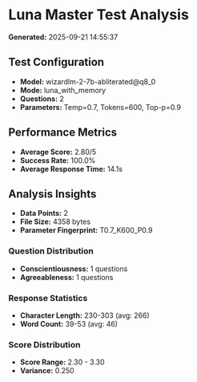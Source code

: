 # Luna Master Test Analysis

**Generated:** 2025-09-21 14:55:37

## Test Configuration
- **Model:** wizardlm-2-7b-abliterated@q8_0
- **Mode:** luna_with_memory
- **Questions:** 2
- **Parameters:** Temp=0.7, Tokens=600, Top-p=0.9

## Performance Metrics
- **Average Score:** 2.80/5
- **Success Rate:** 100.0%
- **Average Response Time:** 14.1s

## Analysis Insights
- **Data Points:** 2
- **File Size:** 4358 bytes
- **Parameter Fingerprint:** T0.7_K600_P0.9

### Question Distribution
- **Conscientiousness:** 1 questions
- **Agreeableness:** 1 questions

### Response Statistics
- **Character Length:** 230-303 (avg: 266)
- **Word Count:** 39-53 (avg: 46)

### Score Distribution
- **Score Range:** 2.30 - 3.30
- **Variance:** 0.250
